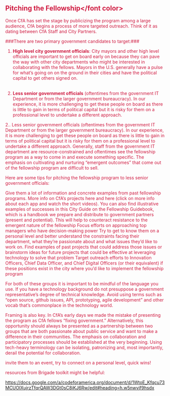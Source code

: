## <font color="#cf1b41">Pitching the Fellowship</font color>

Once CfA has set the stage by publicizing the program among a large audience, CfA begins a process of more targeted outreach. Think of it as dating between CfA Staff and City Partners.

###There are two primary government candidates to target:###


1. **High level city government officials**: City mayors and other high level officials are important to get on board early on because they can pave the way with other city departments who might be interested in collaborating with the fellows. Mayors in the U.S. generally have a pulse for what’s going on on the ground in their cities and have the political capital to get others signed on.
<br><br>

2. **Less senior government officials** (oftentimes from the government IT Department or from the larger government bureaucracy). In our experience, it is more challenging to get these people on board as there is little to gain in terms of political capital but it is risky for them on a professional level to undertake a different approach.





2.. Less senior government officials (oftentimes from the government IT Department or from the larger government bureaucracy). In our experience, it is more challenging to get these people on board as there is little to gain in terms of political capital but it is risky for them on a professional level to undertake a different approach. Generally, staff from the government IT department are resource-constrained and oftentimes see the fellowship program as a way to come in and execute something specific. The emphasis on cultivating and nurturing “emergent outcomes” that come out of the fellowship program are difficult to sell.

Here are some tips for pitching the fellowship program to less senior government officials:

Give them a lot of information and concrete examples from past fellowship programs. More info on CfA’s projects here and here (click on more info about each app and watch the short videos). You can also find illustrative examples of successes in this City Guide on the Fellowship Guidebook, which is a handbook we prepare and distribute to government partners (present and potential).
This will help to counteract resistance to  the emergent nature of the fellowship
Focus efforts on approaching top managers who have decision-making power
Try to get to know them on a personal level and better understand the constraints facing their department, what they’re passionate about and what issues they’d like to work on. Find examples of past projects that could address those issues or brainstorm ideas for future projects that could be effective at leveraging technology to solve that problem
Target outreach efforts to Innovation Officers, Chief Data Officer, and Chief Digital Officers (or their equivalent) if these positions exist in the city where you’d like to implement the fellowship program

For both of these groups it is important to be mindful of the language you use. If you have a technology background do not presuppose a government representative’s degree of technical knowledge. Avoid using terms such as “open source, github issues, API, prototyping, agile development” and other vocab that’s commonplace in the technology world.

Framing is also key. In CfA’s early days we made the mistake of presenting the program as CfA fellows “fixing government.” Alternatively, this opportunity should always be presented as a partnership between two groups that are both passionate about public service and want to make a difference in their communities. The emphasis on collaboration and participatory processes should be established at the very beginning. Using tech-heavy terminology can be isolating, patronizing and, most importantly, derail the potential for collaboration.

invite them to an event, try to connect on a personal level, quick wins!

resources from Brigade toolkit might be helpful:

https://docs.google.com/a/codeforamerica.org/document/d/1WtoE_Kfqcu73MCUOIXujrzTfqrQAW3DGt0sC8iKJ6Rw/edit#heading=h.w5nwvjf9hsdx
